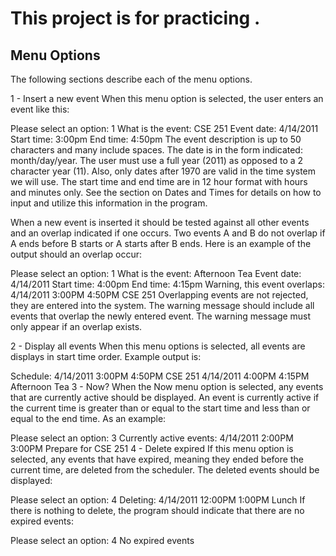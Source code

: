 # This project is for practicing .

## Menu Options
The following sections describe each of the menu options.

1 - Insert a new event
When this menu option is selected, the user enters an event like this:

Please select an option: 1
What is the event: CSE 251
Event date: 4/14/2011
Start time: 3:00pm
End time: 4:50pm
The event description is up to 50 characters and many include spaces. The date is in the form indicated: month/day/year. The user must use a full year (2011) as opposed to a 2 character year (11). Also, only dates after 1970 are valid in the time system we will use. The start time and end time are in 12 hour format with hours and minutes only. See the section on Dates and Times for details on how to input and utilize this information in the program.

When a new event is inserted it should be tested against all other events and an overlap indicated if one occurs. Two events A and B do not overlap if A ends before B starts or A starts after B ends. Here is an example of the output should an overlap occur:

Please select an option: 1
What is the event: Afternoon Tea
Event date: 4/14/2011
Start time: 4:00pm
End time: 4:15pm
Warning, this event overlaps: 
 4/14/2011  3:00PM  4:50PM CSE 251
Overlapping events are not rejected, they are entered into the system. The warning message should include all events that overlap the newly entered event. The warning message must only appear if an overlap exists.

2 - Display all events
When this menu options is selected, all events are displays in start time order. Example output is:

Schedule:
 4/14/2011  3:00PM  4:50PM CSE 251
 4/14/2011  4:00PM  4:15PM Afternoon Tea
3 - Now?
When the Now menu option is selected, any events that are currently active should be displayed. An event is currently active if the current time is greater than or equal to the start time and less than or equal to the end time. As an example:

Please select an option: 3
Currently active events: 
 4/14/2011  2:00PM  3:00PM Prepare for CSE 251
4 - Delete expired
If this menu option is selected, any events that have expired, meaning they ended before the current time, are deleted from the scheduler. The deleted events should be displayed:

Please select an option: 4
Deleting:
 4/14/2011 12:00PM  1:00PM Lunch
If there is nothing to delete, the program should indicate that there are no expired events:

Please select an option: 4
No expired events